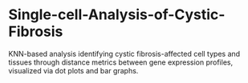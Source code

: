 # Single-cell-Analysis-of-Cystic-Fibrosis
KNN-based analysis identifying cystic fibrosis-affected cell types and tissues through distance metrics between gene expression profiles, visualized via dot plots and bar graphs.
